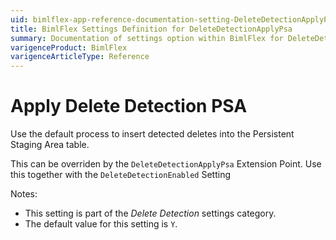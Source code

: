 ```yaml
---
uid: bimlflex-app-reference-documentation-setting-DeleteDetectionApplyPsa
title: BimlFlex Settings Definition for DeleteDetectionApplyPsa
summary: Documentation of settings option within BimlFlex for DeleteDetectionApplyPsa
varigenceProduct: BimlFlex
varigenceArticleType: Reference
---
```


# Apply Delete Detection PSA

Use the default process to insert detected deletes into the Persistent Staging Area table.

This can be overriden by the `DeleteDetectionApplyPsa` Extension Point. Use this together with the `DeleteDetectionEnabled` Setting

Notes:

* This setting is part of the *Delete Detection* settings category.
* The default value for this setting is `Y`.
